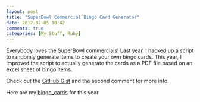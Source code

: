 ```yaml
---
layout: post
title: "SuperBowl Commercial Bingo Card Generator"
date: 2012-02-05 10:42
comments: true
categories: [My Stuff, Ruby]
---
```


Everybody loves the SuperBowl commercials! Last year, I hacked up a script to randomly generate items to create your own bingo cards. This year, I improved the script to actually generate the cards as a PDF file based on an excel sheet of bingo items.

Check out the <a href="https://gist.github.com/812932#file_v2.rb">GitHub Gist</a> and the second comment for more info.

Here are my <a href='http://chrismar035.com/wp-content/uploads/2012/02/bingo_cards.pdf'>bingo_cards</a> for this year.
